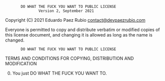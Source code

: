            DO WHAT THE FUCK YOU WANT TO PUBLIC LICENSE
                   Version 2, September 2021

Copyright (C) 2021 Eduardo Paez Rubio <contact@devpaezrubio.com>

Everyone is permitted to copy and distribute verbatim or modified
copies of this license document, and changing it is allowed as long
as the name is changed.

           DO WHAT THE FUCK YOU WANT TO PUBLIC LICENSE
  TERMS AND CONDITIONS FOR COPYING, DISTRIBUTION AND MODIFICATION

 0. You just DO WHAT THE FUCK YOU WANT TO.